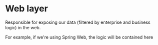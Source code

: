 # Web layer
Responsible for exposing our data (filtered by enterprise and business logic) in the web.

For example, if we're using Spring Web, the logic will be contained here